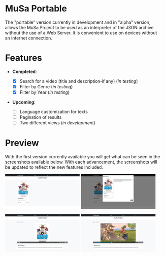 # MuSa Portable
The "portable" version currently in development and in "alpha" version, allows the MuSa Project to be used as an interpreter of the JSON archive without the use of a Web Server. It is convenient to use on devices without an internet connection.

# Features

-	**Completed**:

    - [x] Search for a video (title and description-if any) (*in testing*)
    - [x] Filter by Genre (*in testing*)
    - [x] Filter by Year (*in testing*)

-	**Upcoming**:

    - [ ] Language customization for texts
    - [ ] Pagination of results
    - [ ] Two different views (*in development*)

# Preview

With the first version currently available you will get what can be seen in the screenshots available below.
With each advancement, the screenshots will be updated to reflect the new features included.

<img src="./screenshots/Home.png" width="48%"/> <img src="./screenshots/Info.png" width="48%"/>

<img src="./screenshots/Preview.png" width="48%"/> <img src="./screenshots/Video.png" width="48%"/>
